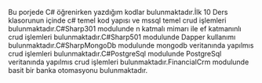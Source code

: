   
   Bu porjede C# öğrenirken yazdığım kodlar bulunmaktadır.İlk 10 Ders klasorunun içinde c# temel kod yapısı ve mssql temel crud işlemleri bulunmaktadır.C#Sharp301 modulunde n katmalı mimarı ile ef katmanınlı crud işlemleri bulunmaktadır.C#Sharp501 modulunde Dapper kullanımı bulunmaktadır.C#SharpMongoDb modulunde mongodb veritanında yapılmıs crud işlemleri bulunmaktadır.C#PostgreSql modulunde PostgreSql veritanında yapılmıs crud işlemleri bulunmaktadır.FinancialCrm modulunde basit bir banka otomasyonu bulunmaktadır.
